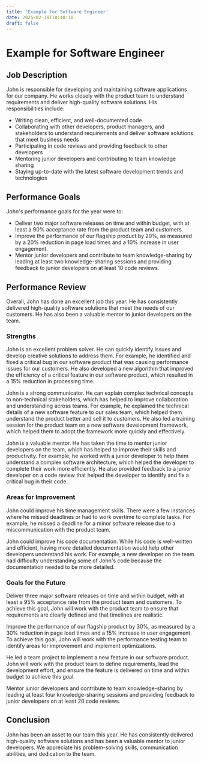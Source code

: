 ```yaml
---
title: 'Example for Software Engineer'
date: 2025-02-18T18:40:10
draft: false
---
```


# Example for Software Engineer

## **Job Description**

John is responsible for developing and maintaining software applications for our company. He works closely with the product team to understand requirements and deliver high-quality software solutions. His responsibilities include:

- Writing clean, efficient, and well-documented code
- Collaborating with other developers, product managers, and stakeholders to understand requirements and deliver software solutions that meet business needs
- Participating in code reviews and providing feedback to other developers
- Mentoring junior developers and contributing to team knowledge sharing
- Staying up-to-date with the latest software development trends and technologies

## **Performance Goals**

John's performance goals for the year were to:

- Deliver two major software releases on time and within budget, with at least a 90% acceptance rate from the product team and customers.
- Improve the performance of our flagship product by 20%, as measured by a 20% reduction in page load times and a 10% increase in user engagement.
- Mentor junior developers and contribute to team knowledge-sharing by leading at least two knowledge-sharing sessions and providing feedback to junior developers on at least 10 code reviews.

## **Performance Review**

Overall, John has done an excellent job this year. He has consistently delivered high-quality software solutions that meet the needs of our customers. He has also been a valuable mentor to junior developers on the team.

### **Strengths**

John is an excellent problem solver. He can quickly identify issues and develop creative solutions to address them. For example, he identified and fixed a critical bug in our software product that was causing performance issues for our customers. He also developed a new algorithm that improved the efficiency of a critical feature in our software product, which resulted in a 15% reduction in processing time.

John is a strong communicator. He can explain complex technical concepts to non-technical stakeholders, which has helped to improve collaboration and understanding across teams. For example, he explained the technical details of a new software feature to our sales team, which helped them understand the product better and sell it to customers. He also led a training session for the product team on a new software development framework, which helped them to adopt the framework more quickly and effectively.

John is a valuable mentor. He has taken the time to mentor junior developers on the team, which has helped to improve their skills and productivity. For example, he worked with a junior developer to help them understand a complex software architecture, which helped the developer to complete their work more efficiently. He also provided feedback to a junior developer on a code review that helped the developer to identify and fix a critical bug in their code.

### **Areas for Improvement**

John could improve his time management skills. There were a few instances where he missed deadlines or had to work overtime to complete tasks. For example, he missed a deadline for a minor software release due to a miscommunication with the product team.

John could improve his code documentation. While his code is well-written and efficient, having more detailed documentation would help other developers understand his work. For example, a new developer on the team had difficulty understanding some of John's code because the documentation needed to be more detailed.

### **Goals for the Future**

Deliver three major software releases on time and within budget, with at least a 95% acceptance rate from the product team and customers. To achieve this goal, John will work with the product team to ensure that requirements are clearly defined and that timelines are realistic.

Improve the performance of our flagship product by 30%, as measured by a 30% reduction in page load times and a 15% increase in user engagement. To achieve this goal, John will work with the performance testing team to identify areas for improvement and implement optimizations.

He led a team project to implement a new feature in our software product. John will work with the product team to define requirements, lead the development effort, and ensure the feature is delivered on time and within budget to achieve this goal.

Mentor junior developers and contribute to team knowledge-sharing by leading at least four knowledge-sharing sessions and providing feedback to junior developers on at least 20 code reviews.

## **Conclusion**

John has been an asset to our team this year. He has consistently delivered high-quality software solutions and has been a valuable mentor to junior developers. We appreciate his problem-solving skills, communication abilities, and dedication to the team.
